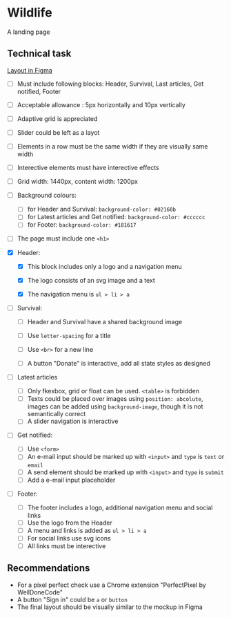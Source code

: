 # Wildlife

A landing page

## Technical task

[Layout in Figma](https://www.figma.com/file/dJoqHi1YHTLR06PPEeCc7t/Wildlife)

- [ ] Must include following blocks: Header, Survival, Last articles, Get notified, Footer
- [ ] Acceptable allowance : 5px horizontally and 10px vertically
- [ ] Adaptive grid is appreciated
- [ ] Slider could be left as a layot
- [ ] Elements in a row must be the same width if they are visually same width
- [ ] Interective elements must have interective effects
- [ ] Grid width: 1440px, content width: 1200px
- [ ] Background colours: 
  - [ ] for Header and Survival: `background-color: #02160b`
  - [ ] for Latest articles and Get notified: `background-color: #cccccc`
  - [ ] for Footer: `background-color: #181617`
- [ ] The page must include one `<h1>` 

- [x] Header:
  - [x] This block includes only a logo and a navigation menu
  - [x] The logo consists of an svg image and a text
  - [x] The navigation menu is `ul > li > a`


- [ ] Survival: 
  - [ ] Header and Survival have a shared background image
  - [ ] Use `letter-spacing` for a title
  - [ ] Use `<br>` for a new line
  - [ ] A button "Donate" is interactive, add all state styles as designed


- [ ] Latest articles
  - [ ] Only fkexbox, grid or float can be used. `<table>` is forbidden
  - [ ] Texts could be placed over images using `position: abcolute`, images can be added using `background-image`, though it is not semantically correct
  - [ ] A slider navigation is interactive

- [ ] Get notified: 
  - [ ] Use `<form>`
  - [ ] An e-mail input should be marked up with `<input>` and `type` is `text` or `email`
  - [ ] A send element should be marked up with `<input>` and `type` is `submit`
  - [ ] Add a e-mail input placeholder

- [ ] Footer: 
  - [ ] The footer includes a logo, additional navigation menu and social links 
  - [ ] Use the logo from the Header
  - [ ] A menu and links is added as `ul > li > a`
  - [ ] For social links use svg icons
  - [ ] All links must be interective

## Recommendations

- For a pixel perfect check use a Chrome extension "PerfectPixel by WellDoneCode"
- A button "Sign in" could be `a` or `button`
- The final layout should be visually similar to the mockup in Figma
